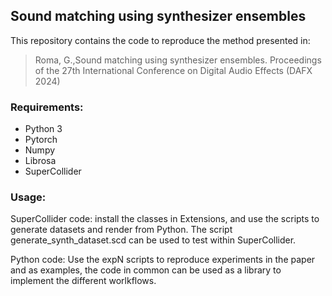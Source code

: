 ## Sound matching using synthesizer ensembles

This repository contains the code to reproduce the method presented in:

> Roma, G.,Sound matching using synthesizer ensembles. Proceedings of the 27th International Conference on Digital Audio Effects (DAFX 2024)


### Requirements:

- Python 3
- Pytorch
- Numpy
- Librosa
- SuperCollider

### Usage:

SuperCollider code: install the classes in Extensions, and use the scripts to generate datasets and render from Python. The script generate_synth_dataset.scd can be used to test within SuperCollider.

Python code: Use the expN scripts to reproduce experiments in the paper and as examples, the code in common can be used as a library to implement the different worlkflows.
